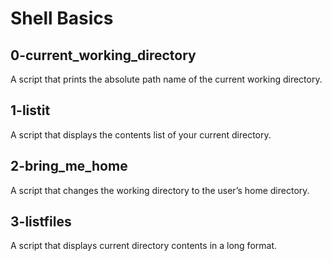 # Shell Basics

## 0-current_working_directory

A script that prints the absolute path name of the current working directory.

## 1-listit

A script that displays the contents list of your current directory.

## 2-bring_me_home

A script that changes the working directory to the user’s home directory.

## 3-listfiles

A script that displays current directory contents in a long format.